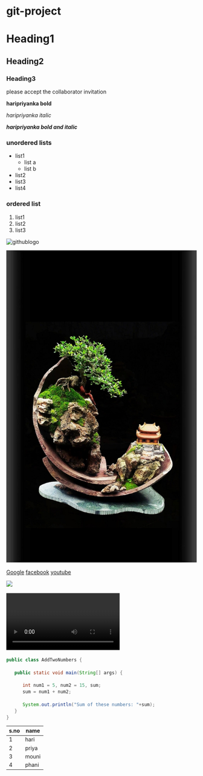 # git-project
# Heading1
## Heading2
### Heading3
please accept the collaborator invitation

**haripriyanka bold**

*haripriyanka italic*

***haripriyanka bold and italic***

### unordered lists

* list1
  * list a
  * list b
* list2
* list3
* list4

### ordered list
1. list1
2. list2
3. list3


![githublogo](https://kanbanize.com/blog/wp-content/uploads/2014/11/GitHub.jpg)


![tree](https://raw.githubusercontent.com/haripriyankaallam/git-project/master/20190918_161030.jpg)

[Google](https://www.google.com)
[facebook](https://www.facebook.com)
[youtube](https://www.youtube.com)



![](https://www.youtube.com/watch?v=JakUv7jWOLQ)

![](http://techslides.com/demos/sample-videos/small.mp4)


```java
public class AddTwoNumbers {

   public static void main(String[] args) {
        
      int num1 = 5, num2 = 15, sum;
      sum = num1 + num2;

      System.out.println("Sum of these numbers: "+sum);
   }
}
```
s.no|name
----|----
1|hari
2|priya
3|mouni
4|phani

